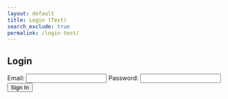 ```yaml
---
layout: default
title: Login (Test)
search_exclude: true
permalink: /login-test/
---
```


<body>
    <h2>Login</h2>
    <form id="loginForm">
        <label for="email">Email:</label>
        <input type="text" id="email" name="email" required>
        <label for="password">Password:</label>
        <input type="password" id="password" name="password" required>
        <button type="button" onclick="signIn()">Sign In</button>
    </form>
    <script>
        function signIn() {
            // Get values from input fields
            var email = document.getElementById('email').value;
            var password = document.getElementById('password').value;
            // Create JSON body
            var requestBody = {
                email: email,
                password: password
            };
            // Make the fetch request
            fetch('http://localhost:8911/authenticate', {
                method: 'POST',
                headers: {
                    'Content-Type': 'application/json',
                },
                body: JSON.stringify(requestBody) // Add this line to include the request body
            })
            .then(response => {
                if (!response.ok) {
                    throw new Error(`HTTP error! Status: ${response.status}`);
                }
                const tokenCookie = response.headers.get('Set-Cookie');
                // Handle the cookie as needed
                console.log('Token cookie:', tokenCookie);
                // Optionally, you can return any relevant data from the backend
                return response.json();
            })
            .then(data => {
                console.log('Additional data from backend:', data);
            })
            .catch(error => {
                console.log('Authentication error:', error.message);
            });
        }
    </script>
</body>
